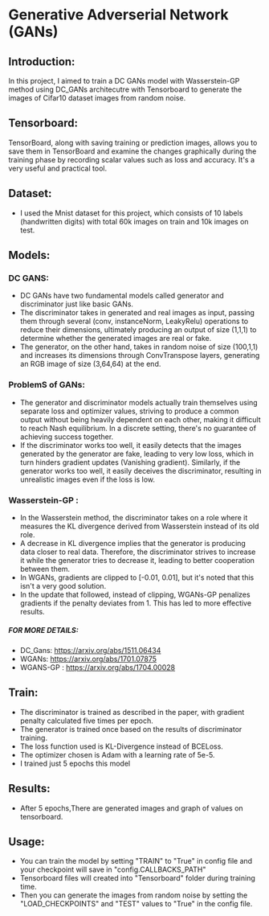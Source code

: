 # Generative Adverserial Network (GANs)

## Introduction:
In this project, I aimed to train a DC GANs model with Wasserstein-GP method using DC_GANs architecutre with Tensorboard to generate the images of Cifar10 dataset images from random noise.

## Tensorboard:
TensorBoard, along with saving training or prediction images, allows you to save them in TensorBoard and examine the changes graphically during the training phase by recording scalar values such as loss and accuracy. It's a very useful and practical tool.

## Dataset:
- I used the Mnist dataset for this project, which consists of 10 labels (handwritten digits) with total 60k images on train and 10k images on test.

## Models:

### DC GANS:
  - DC GANs have two fundamental models called generator and discriminator just like basic GANs.
  -  The discriminator takes in generated and real images as input, passing them through several (conv, instanceNorm, LeakyRelu) operations to reduce their dimensions, ultimately producing an output of size (1,1,1) to determine whether the generated images are real or fake.
  -   The generator, on the other hand, takes in random noise of size (100,1,1) and increases its dimensions through ConvTranspose layers, generating an RGB image of size (3,64,64) at the end.

### ProblemS of GANs:
  - The generator and discriminator models actually train themselves using separate loss and optimizer values, striving to produce a common output without being heavily dependent on each other, making it difficult to reach Nash equilibrium. In a discrete setting, there's no guarantee of achieving success together. 
  - If the discriminator works too well, it easily detects that the images generated by the generator are fake, leading to very low loss, which in turn hinders gradient updates (Vanishing gradient). Similarly, if the generator works too well, it easily deceives the discriminator, resulting in unrealistic images even if the loss is low.
  
### Wasserstein-GP :
  - In the Wasserstein method, the discriminator takes on a role where it measures the KL divergence derived from Wasserstein instead of its old role.
  -  A decrease in KL divergence implies that the generator is producing data closer to real data. Therefore, the discriminator strives to increase it while the generator tries to decrease it, leading to better cooperation between them.
  -   In WGANs, gradients are clipped to [-0.01, 0.01], but it's noted that this isn't a very good solution.
  -    In the update that followed, instead of clipping, WGANs-GP penalizes gradients if the penalty deviates from 1. This has led to more effective results.

##### FOR MORE DETAILS:
 - DC_Gans: https://arxiv.org/abs/1511.06434
 - WGANs: https://arxiv.org/abs/1701.07875
 - WGANS-GP : https://arxiv.org/abs/1704.00028

## Train:

- The discriminator is trained as described in the paper, with gradient penalty calculated five times per epoch.
- The generator is trained once based on the results of discriminator training. 
- The loss function used is KL-Divergence instead of BCELoss. 
- The optimizer chosen is Adam with a learning rate of 5e-5.
- I trained just 5 epochs this model


## Results:
- After 5 epochs,There are generated images and graph of values on tensorboard.

## Usage: 
- You can train the model by setting "TRAIN" to "True" in config file and your checkpoint will save in "config.CALLBACKS_PATH"
- Tensorboard files will created into "Tensorboard" folder during training time.
- Then you can generate the images from random noise by setting the "LOAD_CHECKPOINTS" and "TEST" values to "True" in the config file.
